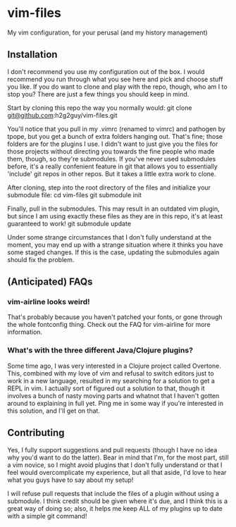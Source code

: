 vim-files
=========

My vim configuration, for your perusal (and my history management)

Installation
------------

I don't recommend you use my configuration out of the box.  I would recommend
you run through what you see here and pick and choose stuff you like.  If
you do want to clone and play with the repo, though, who am I to stop you?
There are just a few things you should keep in mind.

Start by cloning this repo the way you normally would:
    git clone git@github.com:h2g2guy/vim-files.git

You'll notice that you pull in my .vimrc (renamed to vimrc) and pathogen by
tpope, but you get a bunch of extra folders hanging out.  That's fine; those
folders are for the plugins I use.  I didn't want to just give you the files
for those projects without directing you towards the fine people who made them,
though, so they're submodules.  If you've never used submodules before, it's a
really confenient feature in git that allows you to essentially 'include' git
repos in other repos.  But it takes a little extra work to clone.

After cloning, step into the root directory of the files and initialize your 
submodule file:
    cd vim-files
    git submodule init

Finally, pull in the submodules.  This may result in an outdated vim plugin, 
but since I am using exactly these files as they are in this repo, it's at 
least guaranteed to work!
    git submodule update

Under some strange circumstances that I don't fully understand at the moment,
you may end up with a strange situation where it thinks you have some staged 
changes.  If this is the case, updating the submodules again should fix the 
problem.

(Anticipated) FAQs
------------------

### vim-airline looks weird!
That's probably because you haven't patched your fonts, or gone through the 
whole fontconfig thing.  Check out the FAQ for vim-airline for more 
information.

### What's with the three different Java/Clojure plugins?
Some time ago, I was very interested in a Clojure project called Overtone.
This, combined with my love of vim and refusal to switch editors just to work
in a new language, resulted in my searching for a solution to get a REPL in
vim.  I actually sort of figured out a solution to that, though it involves a
bunch of nasty moving parts and whatnot that I haven't gotten around to
explaining in full yet.  Ping me in some way if you're interested in this
solution, and I'll get on that.

Contributing
------------

Yes, I fully support suggestions and pull requests (though I have no idea why
you'd want to do the latter).  Bear in mind that I'm, for the most part, still
a vim novice, so I might avoid plugins that I don't fully understand or that
I feel would overcomplicate my experience, but all that aside, I'd love to hear
what you guys have to say about my setup!  

I will refuse pull requests that include the files of a plugin without using a
submodule.  I think credit should be given where it's due, and I think this
is a great way of doing so; also, it helps me keep ALL of my plugins up to date
with a simple git command!
